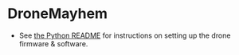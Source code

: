 # DroneMayhem
- See [the Python README](./Python/README.md) for instructions on setting up the drone firmware & software.